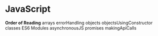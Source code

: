 # JavaScript
**Order of Reading**
arrays
errorHandling
objects
objectsUsingConstructor
classes
ES6
Modules
asynchronousJS
promises
makingApiCalls
